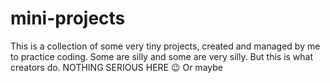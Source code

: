 # mini-projects
This is a collection of some very tiny projects, created and managed by me to practice coding. Some are silly and some are very silly. But this is what creators do.  NOTHING SERIOUS HERE 😉   Or maybe
